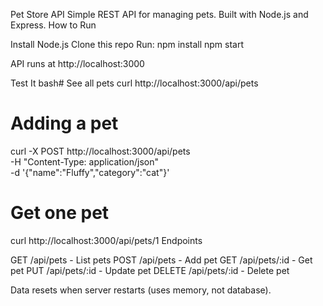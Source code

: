 Pet Store API
Simple REST API for managing pets. Built with Node.js and Express.
How to Run

Install Node.js
Clone this repo
Run:
npm install
npm start

API runs at http://localhost:3000

Test It
bash# See all pets
curl http://localhost:3000/api/pets

# Adding a pet
curl -X POST http://localhost:3000/api/pets \
  -H "Content-Type: application/json" \
  -d '{"name":"Fluffy","category":"cat"}'

# Get one pet
curl http://localhost:3000/api/pets/1
Endpoints

GET /api/pets - List pets
POST /api/pets - Add pet
GET /api/pets/:id - Get pet
PUT /api/pets/:id - Update pet
DELETE /api/pets/:id - Delete pet

Data resets when server restarts (uses memory, not database).
